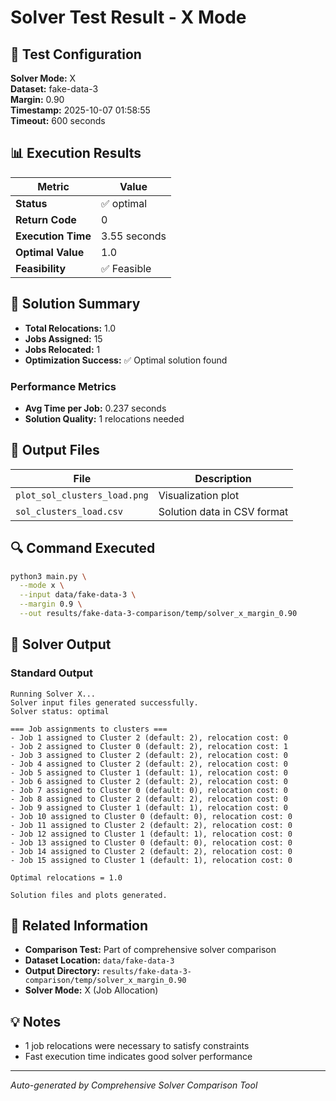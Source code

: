 # Solver Test Result - X Mode

## 🔧 Test Configuration

**Solver Mode:** X  
**Dataset:** fake-data-3  
**Margin:** 0.90  
**Timestamp:** 2025-10-07 01:58:55  
**Timeout:** 600 seconds  

## 📊 Execution Results

| Metric | Value |
|--------|-------|
| **Status** | ✅ optimal |
| **Return Code** | 0 |
| **Execution Time** | 3.55 seconds |
| **Optimal Value** | 1.0 |
| **Feasibility** | ✅ Feasible |

## 🎯 Solution Summary

- **Total Relocations:** 1.0
- **Jobs Assigned:** 15
- **Jobs Relocated:** 1
- **Optimization Success:** ✅ Optimal solution found

### Performance Metrics
- **Avg Time per Job:** 0.237 seconds
- **Solution Quality:** 1 relocations needed


## 📁 Output Files

| File | Description |
|------|-------------|
| `plot_sol_clusters_load.png` | Visualization plot |
| `sol_clusters_load.csv` | Solution data in CSV format |


## 🔍 Command Executed

```bash
python3 main.py \
  --mode x \
  --input data/fake-data-3 \
  --margin 0.9 \
  --out results/fake-data-3-comparison/temp/solver_x_margin_0.90
```

## 📝 Solver Output

### Standard Output
```
Running Solver X...
Solver input files generated successfully.
Solver status: optimal

=== Job assignments to clusters ===
- Job 1 assigned to Cluster 2 (default: 2), relocation cost: 0
- Job 2 assigned to Cluster 0 (default: 2), relocation cost: 1
- Job 3 assigned to Cluster 2 (default: 2), relocation cost: 0
- Job 4 assigned to Cluster 2 (default: 2), relocation cost: 0
- Job 5 assigned to Cluster 1 (default: 1), relocation cost: 0
- Job 6 assigned to Cluster 2 (default: 2), relocation cost: 0
- Job 7 assigned to Cluster 0 (default: 0), relocation cost: 0
- Job 8 assigned to Cluster 2 (default: 2), relocation cost: 0
- Job 9 assigned to Cluster 1 (default: 1), relocation cost: 0
- Job 10 assigned to Cluster 0 (default: 0), relocation cost: 0
- Job 11 assigned to Cluster 2 (default: 2), relocation cost: 0
- Job 12 assigned to Cluster 1 (default: 1), relocation cost: 0
- Job 13 assigned to Cluster 0 (default: 0), relocation cost: 0
- Job 14 assigned to Cluster 2 (default: 2), relocation cost: 0
- Job 15 assigned to Cluster 1 (default: 1), relocation cost: 0

Optimal relocations = 1.0

Solution files and plots generated.

```

## 🔗 Related Information

- **Comparison Test:** Part of comprehensive solver comparison
- **Dataset Location:** `data/fake-data-3`
- **Output Directory:** `results/fake-data-3-comparison/temp/solver_x_margin_0.90`
- **Solver Mode:** X (Job Allocation)

## 💡 Notes

- 1 job relocations were necessary to satisfy constraints
- Fast execution time indicates good solver performance

---

*Auto-generated by Comprehensive Solver Comparison Tool*